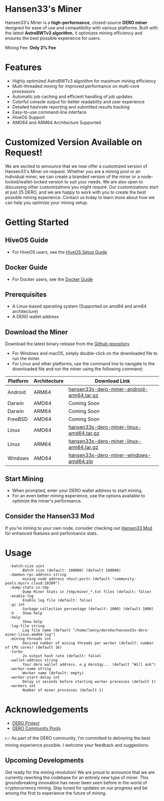 # Hansen33's Miner

Hansen33's Miner is a **high-performance**, closed-source **DERO miner** designed for ease of use and compatibility with various platforms. Built with the latest **AstroBWTv3 algorithm**, it optimizes mining efficiency and ensures the best possible experience for users.

Mining Fee: **Only 2% Fee**

# Features

- Highly optimized AstroBWTv3 algorithm for maximum mining efficiency
- Multi-threaded mining for improved performance on multi-core processors
- Automatic job caching and efficient handling of job updates
- Colorful console output for better readability and user experience
- Detailed hashrate reporting and submitted results tracking
- Easy-to-use command-line interface
- HiveOS Support
- AMD64 and ARM64 Architecture Supported

# Customized Version Available on Request!

We are excited to announce that we now offer a customized version of Hansen33's Miner on request. Whether you are a mining pool or an individual miner, we can create a branded version of the miner or a node-locked/wallet-locked version to suit your needs. We are also open to discussing other customizations you might require. Our customizations start at just 25 DERO, and we are happy to work with you to create the best possible mining experience. Contact us today to learn more about how we can help you optimize your mining setup.

# Getting Started

## HiveOS Guide

- For HiveOS users, see the [HiveOS Setup Guide](HiveOS.md)

## Docker Guide

- For Docker users, see the [Docker Guide](Docker.md)

## Prerequisites

- A Linux-based operating system (Supported on amd64 and arm64 architecture)
- A DERO wallet address

## Download the Miner

Download the latest binary release from the [Github repository](https://github.com/Hansen333/Hansen33-s-DERO-Miner/releases).

- For Windows and macOS, simply double-click on the downloaded file to run the miner.
- For Linux and other platforms, use the command line to navigate to the downloaded file and run the miner using the following command:

| Platform | Architecture | Download Link |
| -------- | ------------ | ------------- |
| Android  | ARM64        | [hansen33s-dero-miner-android-arm64.tar.gz](https://github.com/Hansen333/Hansen33-s-DERO-Miner/releases/latest/download/hansen33s-dero-miner-android-arm64.tar.gz) |
| Darwin   | AMD64        | Coming Soon |
| Darwin   | ARM64        | Coming Soon |
| FreeBSD  | AMD64        | Coming Soon |
| Linux    | AMD64        | [hansen33s-dero-miner-linux-amd64.tar.gz](https://github.com/Hansen333/Hansen33-s-DERO-Miner/releases/latest/download/hansen33s-dero-miner-linux-amd64.tar.gz) |
| Linux    | ARM64        | [hansen33s-dero-miner-linux-arm64.tar.gz](https://github.com/Hansen333/Hansen33-s-DERO-Miner/releases/latest/download/hansen33s-dero-miner-linux-arm64.tar.gz) |
| Windows  | AMD64        | [hansen33s-dero-miner-windows-amd64.zip](https://github.com/Hansen333/Hansen33-s-DERO-Miner/releases/latest/download/hansen33s-dero-miner-windows-amd64.zip) |

## Start Mining

- When prompted, enter your DERO wallet address to start mining.
- For an even better mining experience, use the options available to optimize the miner's performance.

## Consider the Hansen33 Mod

If you're mining to your own node, consider checking out [Hansen33 Mod](https://github.com/Hansen333/derohe-Hansen33-mod/releases) for enhanced features and performance stats.


# Usage

```
  -batch-size uint
    	Batch size (default: 100000) (default 100000)
  -daemon-rpc-address string
    	mining node address <host:port> (default "community-pools.mysrv.cloud:10300")
  -dump-stats-in-tmp
    	Dump Miner Stats in /tmp/miner_*.txt files (default: false)
  -enable-log
    	Enable log file (default: false)
  -gc int
    	Garbage collection percentage (default: 1000) (default 1000)
  -h	Show help
  -help
    	Show help
  -log-file string
    	Log file name (default "/home/lenny/derohe/hansen33s-dero-miner-linux-amd64.log")
  -mining-threads int
    	Desired number of mining threads per worker (default: number of CPU cores) (default 16)
  -turbo
    	2x output hash rate (default: false)
  -wallet-address string
    	Your dero wallet address. e.g dero1qy... (default "Will ask")
  -worker-name string
    	Worker name (default: empty)
  -worker-start-delay int
    	Delay in seconds before starting worker processes (default 1)
  -workers int
    	Number of miner processes (default 1)
```

# Acknowledgements

- [DERO Project](https://github.com/deroproject/derohe)
- [DERO Community Pools](https://community-pools.mysrv.cloud/)

👉 As part of the DERO community, I'm committed to delivering the best mining experience possible. I welcome your feedback and suggestions.

## Upcoming Developments

Get ready for the mining revolution! We are proud to announce that we are currently rewriting the codebase for an entirely new type of miner. This groundbreaking innovation has never been seen before in the world of cryptocurrency mining. Stay tuned for updates on our progress and be among the first to experience the future of mining.